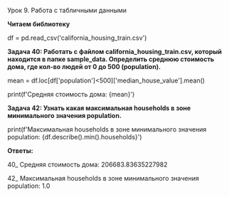 Урок 9. Работа с табличными данными

**Читаем библиотеку**

df = pd.read_csv('california_housing_train.csv')

**Задача 40: Работать с файлом california_housing_train.csv, который находится в папке sample_data. Определить среднюю стоимость дома, где кол-во людей от 0 до 500 (population).**

mean = df.loc[df['population']<500]['median_house_value'].mean()

print(f'Cредняя стоимость дома: {mean}')

**Задача 42: Узнать какая максимальная households в зоне минимального значения population.**

print(f'Максимальная households в зоне минимального значения population: {df.describe().min().households}')

**Ответы:**

40_ Cредняя стоимость дома: 206683.83635227982

42_ Максимальная households в зоне минимального значения population: 1.0
